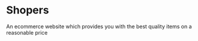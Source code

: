 # Shopers
An ecommerce website which provides you with the best quality items on a reasonable price
